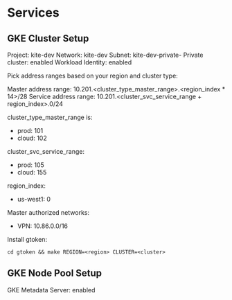 # Services

## GKE Cluster Setup

Project: kite-dev
Network: kite-dev
Subnet: kite-dev-private-<region>
Private cluster: enabled
Workload Identity: enabled


Pick address ranges based on your region and cluster type:

Master address range:  10.201.<cluster_type_master_range>.<region_index * 14>/28
Service address range: 10.201.<cluster_svc_service_range + region_index>.0/24

cluster_type_master_range is:
 * prod: 101
 * cloud: 102

cluster_svc_service_range:
 * prod: 105
 * cloud: 155

region_index:
 * us-west1: 0

Master authorized networks:
  * VPN: 10.86.0.0/16

Install gtoken:

`cd gtoken && make REGION=<region> CLUSTER=<cluster>`

## GKE Node Pool Setup

GKE Metadata Server: enabled